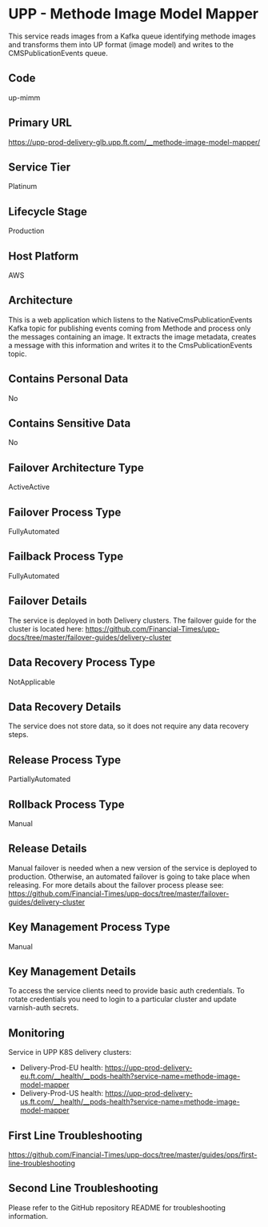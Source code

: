 <!--
    Written in the format prescribed by https://github.com/Financial-Times/runbook.md.
    Any future edits should abide by this format.
-->
# UPP - Methode Image Model Mapper

This service reads images from a Kafka queue identifying methode images and transforms them into UP format (image model)
and writes to the CMSPublicationEvents queue.

## Code

up-mimm

## Primary URL

https://upp-prod-delivery-glb.upp.ft.com/__methode-image-model-mapper/

## Service Tier

Platinum

## Lifecycle Stage

Production

## Host Platform

AWS

## Architecture

This is a web application which listens to the NativeCmsPublicationEvents Kafka topic for publishing events coming from
Methode and process only the messages containing an image. It extracts the image metadata, creates a message with this
information and writes it to the CmsPublicationEvents topic.

## Contains Personal Data

No

## Contains Sensitive Data

No

<!-- Placeholder - remove HTML comment markers to activate
## Can Download Personal Data
Choose Yes or No

...or delete this placeholder if not applicable to this system
-->

<!-- Placeholder - remove HTML comment markers to activate
## Can Contact Individuals
Choose Yes or No

...or delete this placeholder if not applicable to this system
-->

## Failover Architecture Type

ActiveActive

## Failover Process Type

FullyAutomated

## Failback Process Type

FullyAutomated

## Failover Details

The service is deployed in both Delivery clusters.
The failover guide for the cluster is located here:
<https://github.com/Financial-Times/upp-docs/tree/master/failover-guides/delivery-cluster>

## Data Recovery Process Type

NotApplicable

## Data Recovery Details

The service does not store data, so it does not require any data recovery steps.

## Release Process Type

PartiallyAutomated

## Rollback Process Type

Manual

## Release Details

Manual failover is needed when a new version of
the service is deployed to production.
Otherwise, an automated failover is going to take place when releasing.
For more details about the failover process please see: <https://github.com/Financial-Times/upp-docs/tree/master/failover-guides/delivery-cluster>

<!-- Placeholder - remove HTML comment markers to activate
## Heroku Pipeline Name
Enter descriptive text satisfying the following:
This is the name of the Heroku pipeline for this system. If you don't have a pipeline, this is the name of the app in Heroku. A pipeline is a group of Heroku apps that share the same codebase where each app in a pipeline represents the different stages in a continuous delivery workflow, i.e. staging, production.

...or delete this placeholder if not applicable to this system
-->

## Key Management Process Type

Manual

## Key Management Details

To access the service clients need to provide basic auth credentials.
To rotate credentials you need to login to a particular cluster and update varnish-auth secrets.

## Monitoring

Service in UPP K8S delivery clusters:

*   Delivery-Prod-EU health: <https://upp-prod-delivery-eu.ft.com/__health/__pods-health?service-name=methode-image-model-mapper>
*   Delivery-Prod-US health: <https://upp-prod-delivery-us.ft.com/__health/__pods-health?service-name=methode-image-model-mapper>

## First Line Troubleshooting

<https://github.com/Financial-Times/upp-docs/tree/master/guides/ops/first-line-troubleshooting>

## Second Line Troubleshooting

Please refer to the GitHub repository README for troubleshooting information.